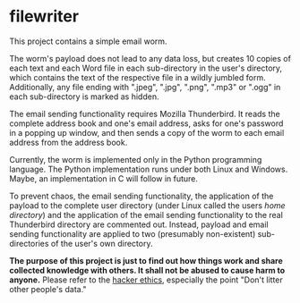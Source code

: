 # filewriter

This project contains a simple email worm.

The worm's payload does not lead to any data loss, but creates 10 copies of each 
text and each Word file in each sub-directory in the user's directory, which 
contains the text of the respective file in a wildly jumbled form. Additionally, 
any file ending with ".jpeg", ".jpg", ".png", ".mp3" or ".ogg" in each 
sub-directory is marked as hidden.

The email sending functionality requires Mozilla Thunderbird. It reads the 
complete address book and one's email address, asks for one's password in a 
popping up window, and then sends a copy of the worm to each email address from 
the address book.

Currently, the worm is implemented only in the Python programming language. The
Python implementation runs under both Linux and Windows. Maybe, 
an implementation in C will follow in future.

To prevent chaos, the email sending functionality, the application of the 
payload to the complete user directory (under Linux called the users 
*home directory*) and the application of the email sending functionality to the 
real Thunderbird directory are commented out. Instead, payload and email sending 
functionality are applied to two (presumably non-existent) sub-directories of 
the user's own directory.

**The purpose of this project is just to find out how things work and share**
**collected knowledge with others. It shall not be abused to cause harm to** 
**anyone.** Please refer to the [hacker ethics](https://www.ccc.de/en/hackerethics), 
especially the point "Don't litter other people's data."
